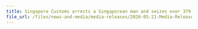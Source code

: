 ```yaml
---
title: Singapore Customs arrests a Singaporean man and seizes over 379 cartons of duty-unpaid cigarettes
file_url: /files/news-and-media/media-releases/2020-05-21-Media-Release.pdf
---
```

